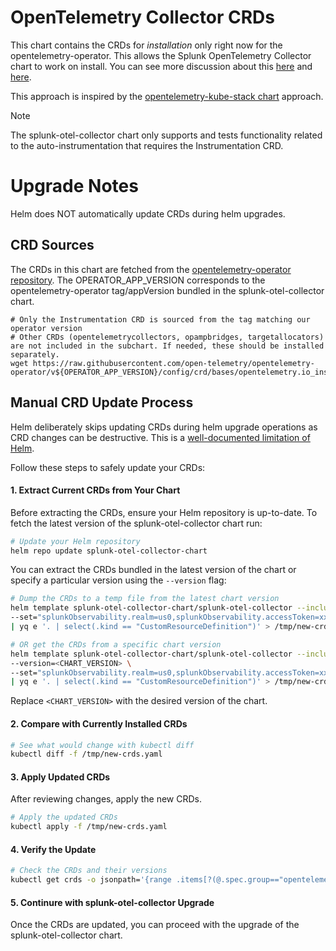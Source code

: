 # OpenTelemetry Collector CRDs

This chart contains the CRDs for _*installation*_ only right now for the opentelemetry-operator. This allows the Splunk OpenTelemetry Collector chart to work on install. You can see more discussion about this [here](https://github.com/open-telemetry/opentelemetry-helm-charts/issues/677) and [here](https://github.com/open-telemetry/opentelemetry-helm-charts/pull/1203).

This approach is inspired by the [opentelemetry-kube-stack chart](https://github.com/open-telemetry/opentelemetry-helm-charts/tree/main/charts/opentelemetry-kube-stack) approach.

> [!NOTE]
> The splunk-otel-collector chart only supports and tests functionality related to the auto-instrumentation that requires the Instrumentation CRD.

# Upgrade Notes

Helm does NOT automatically update CRDs during helm upgrades.

## CRD Sources

The CRDs in this chart are fetched from the [opentelemetry-operator repository](https://github.com/open-telemetry/opentelemetry-operator/tree/main). The OPERATOR_APP_VERSION corresponds to the opentelemetry-operator tag/appVersion bundled in the splunk-otel-collector chart.
```
# Only the Instrumentation CRD is sourced from the tag matching our operator version
# Other CRDs (opentelemetrycollectors, opampbridges, targetallocators) are not included in the subchart. If needed, these should be installed separately.
wget https://raw.githubusercontent.com/open-telemetry/opentelemetry-operator/v${OPERATOR_APP_VERSION}/config/crd/bases/opentelemetry.io_instrumentations.yaml
```

## Manual CRD Update Process
Helm deliberately skips updating CRDs during helm upgrade operations as CRD changes can be destructive. This is a [well-documented limitation of Helm](https://helm.sh/docs/chart_best_practices/custom_resource_definitions/#some-caveats-and-explanations).

Follow these steps to safely update your CRDs:

#### 1. Extract Current CRDs from Your Chart

Before extracting the CRDs, ensure your Helm repository is up-to-date. To fetch the latest version of the splunk-otel-collector chart run:

```bash
# Update your Helm repository
helm repo update splunk-otel-collector-chart
```

You can extract the CRDs bundled in the latest version of the chart or specify a particular version using the `--version` flag:

```bash
# Dump the CRDs to a temp file from the latest chart version
helm template splunk-otel-collector-chart/splunk-otel-collector --include-crds \
--set="splunkObservability.realm=us0,splunkObservability.accessToken=xxxxxx,clusterName=my-cluster,operatorcrds.install=true" \
| yq e '. | select(.kind == "CustomResourceDefinition")' > /tmp/new-crds.yaml

# OR get the CRDs from a specific chart version
helm template splunk-otel-collector-chart/splunk-otel-collector --include-crds \
--version=<CHART_VERSION> \
--set="splunkObservability.realm=us0,splunkObservability.accessToken=xxxxxx,clusterName=my-cluster,operatorcrds.install=true" \
| yq e '. | select(.kind == "CustomResourceDefinition")' > /tmp/new-crds.yaml
```

Replace `<CHART_VERSION>` with the desired version of the chart.

#### 2. Compare with Currently Installed CRDs
```bash
# See what would change with kubectl diff
kubectl diff -f /tmp/new-crds.yaml
```

#### 3. Apply Updated CRDs
After reviewing changes, apply the new CRDs.
```bash
# Apply the updated CRDs
kubectl apply -f /tmp/new-crds.yaml
```

#### 4. Verify the Update
```bash
# Check the CRDs and their versions
kubectl get crds -o jsonpath='{range .items[?(@.spec.group=="opentelemetry.io")]}{.metadata.name}{" - "}{.spec.versions[*].name}{"\n"}{end}'
```

#### 5. Continure with splunk-otel-collector Upgrade
Once the CRDs are updated, you can proceed with the upgrade of the splunk-otel-collector chart.
